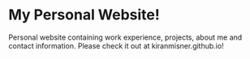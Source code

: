 # My Personal Website!
Personal website containing work experience, projects, about me and contact information. Please check it out at kiranmisner.github.io!
